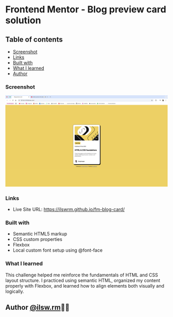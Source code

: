 # Frontend Mentor - Blog preview card solution

## Table of contents

  - [Screenshot](#screenshot)
  - [Links](#links)
  - [Built with](#built-with)
  - [What I learned](#what-i-learned)
- [Author](#author)

### Screenshot

![](./assets/images/screenshot.png)

### Links
- Live Site URL: https://ilswrm.github.io/fm-blog-card/

### Built with

- Semantic HTML5 markup
- CSS custom properties
- Flexbox
- Local custom font setup using @font-face

### What I learned

This challenge helped me reinforce the fundamentals of HTML and CSS layout structure. I practiced using semantic HTML, organized my content properly with Flexbox, and learned how to align elements both visually and logically.

## Author [@ilsw.rm](https://www.instagram.com/ilsw.rm?igsh=cWliemtkdDhkMG5r&utm_source=qr)🩷🌱